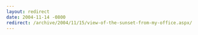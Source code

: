 ```yaml
---
layout: redirect
date: 2004-11-14 -0800
redirect: /archive/2004/11/15/view-of-the-sunset-from-my-office.aspx/
---
```

